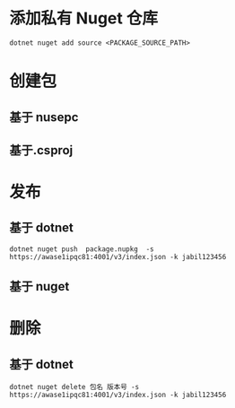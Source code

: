 # 添加私有 Nuget 仓库

```
dotnet nuget add source <PACKAGE_SOURCE_PATH>
```

# 创建包

## 基于 nusepc

## 基于.csproj

# 发布

## 基于 dotnet

```
dotnet nuget push  package.nupkg  -s https://awase1ipqc81:4001/v3/index.json -k jabil123456
```

## 基于 nuget

# 删除

## 基于 dotnet

```
dotnet nuget delete 包名 版本号 -s https://awase1ipqc81:4001/v3/index.json -k jabil123456
```
